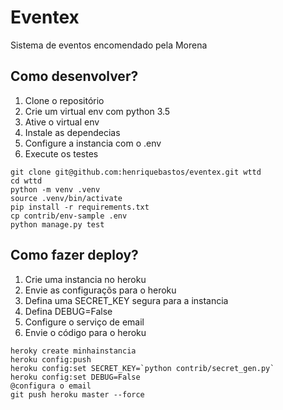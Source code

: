 # Eventex

Sistema de eventos encomendado pela Morena

## Como desenvolver?

1. Clone o repositório
2. Crie um virtual env com python 3.5
3. Ative o virtual env
4. Instale as dependecias
5. Configure a instancia com o .env
6. Execute os testes

```console
git clone git@github.com:henriquebastos/eventex.git wttd
cd wttd
python -m venv .venv
source .venv/bin/activate
pip install -r requirements.txt
cp contrib/env-sample .env
python manage.py test
```

## Como fazer deploy?

1. Crie uma instancia no heroku
2. Envie as configuraçõs para o heroku
3. Defina uma SECRET_KEY segura para a instancia
4. Defina DEBUG=False
5. Configure o serviço de email
6. Envie o código para o heroku

```console
heroky create minhainstancia
heroku config:push
heroku config:set SECRET_KEY=`python contrib/secret_gen.py`
heroku config:set DEBUG=False
@configura o email
git push heroku master --force
```